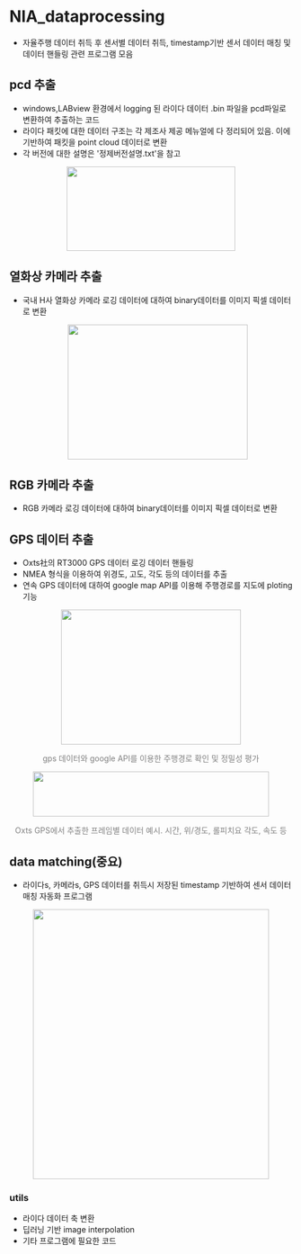 # NIA_dataprocessing
 * 자율주행 데이터 취득 후 센서별 데이터 취득, timestamp기반 센서 데이터 매칭 및 데이터 핸들링 관련 프로그램 모음

## pcd 추출
- windows,LABview 환경에서 logging 된 라이다 데이터 .bin 파일을 pcd파일로 변환하여 추출하는 코드
- 라이다 패킷에 대한 데이터 구조는 각 제조사 제공 메뉴얼에 다 정리되어 있음. 이에 기반하여 패킷을 point cloud 데이터로 변환
- 각 버전에 대한 설명은 '정제버전설명.txt'을 참고

<center><img src="https://github.com/lucas-korea/adas_sensor_project/assets/57425658/f3321f6d-7d9b-4e5c-a46d-77c36a9f0dd9" width="300" height="150"></center>  

## 열화상 카메라 추출
 - 국내 H사 열화상 카메라 로깅 데이터에 대하여 binary데이터를 이미지 픽셀 데이터로 변환

    <center><img src="https://github.com/lucas-korea/adas_sensor_project/assets/57425658/fdc68c15-e415-49fc-9844-f6fcab129841" width="320" height="240"></center>  



## RGB 카메라 추출
 - RGB 카메라 로깅 데이터에 대하여 binary데이터를 이미지 픽셀 데이터로 변환
## GPS 데이터 추출
 - Oxts社의 RT3000 GPS 데이터 로깅 데이터 핸들링
 - NMEA 형식을 이용하여 위경도, 고도, 각도 등의 데이터를 추출
 - 연속 GPS 데이터에 대하여 google map API를 이용해 주행경로를 지도에 ploting 기능
   
<center><img src="https://github.com/lucas-korea/adas_sensor_project/assets/57425658/11499015-e5d8-4a53-819b-78a72bc66177" width="320" height="240"></center>  
<p align="center" style="color:gray">
  gps 데이터와 google API를 이용한 주행경로 확인 및 정밀성 평가
</p>
 

<center><img src="https://github.com/lucas-korea/adas_sensor_project/assets/57425658/fa499ca4-7b0b-491e-989f-b48df6429c34" width="420" height="80"></center>
<p align="center" style="color:gray">
  Oxts GPS에서 추출한 프레임별 데이터 예시. 시간, 위/경도, 롤피치요 각도, 속도 등
</p>
 


## data matching(중요)
 - 라이다s, 카메라s, GPS 데이터를 취득시 저장된 timestamp 기반하여 센서 데이터 매칭 자동화 프로그램  

<center><img src="https://github.com/lucas-korea/adas_sensor_project/assets/57425658/45479d2e-b01a-439d-b2c2-8d6f1562bb3f" width="420" height="480"></center>  

### utils
 - 라이다 데이터 축 변환
 - 딥러닝 기반 image interpolation
 - 기타 프로그램에 필요한 코드
